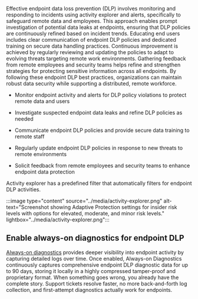 Effective endpoint data loss prevention (DLP) involves monitoring and responding to incidents using activity explorer and alerts, specifically to safeguard remote data and employees. This approach enables prompt investigation of potential data leaks at endpoints, ensuring that DLP policies are continuously refined based on incident trends. Educating end users includes clear communication of endpoint DLP policies and dedicated training on secure data handling practices. Continuous improvement is achieved by regularly reviewing and updating the policies to adapt to evolving threats targeting remote work environments. Gathering feedback from remote employees and security teams helps refine and strengthen strategies for protecting sensitive information across all endpoints. By following these endpoint DLP best practices, organizations can maintain robust data security while supporting a distributed, remote workforce.

- Monitor endpoint activity and alerts for DLP policy violations to protect remote data and users

- Investigate suspected endpoint data leaks and refine DLP policies as needed

- Communicate endpoint DLP policies and provide secure data training to remote staff

- Regularly update endpoint DLP policies in response to new threats to remote environments

- Solicit feedback from remote employees and security teams to enhance endpoint data protection

Activity explorer has a predefined filter that automatically filters for endpoint DLP activities.

:::image type="content" source="../media/activity-explorer.png" alt-text="Screenshot showing Adaptive Protection settings for insider risk levels with options for elevated, moderate, and minor risk levels." lightbox="../media/activity-explorer.png":::

## Enable always-on diagnostics for endpoint DLP

[Always-on diagnostics](/purview/dlp-always-on-diagnostics) provides deeper visibility into endpoint activity by capturing detailed logs over time. Once enabled, Always-on Diagnostics continuously captures comprehensive endpoint DLP diagnostic data for up to 90 days, storing it locally in a highly compressed tamper-proof and proprietary format. When something goes wrong, you already have the complete story. Support tickets resolve faster, no more back-and-forth log collection, and first-attempt diagnostics actually work for endpoints.
